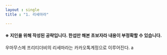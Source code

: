 ```yaml
---
layout : single
title : "1. 리세마라"

---
```


#### &#8251; 지인을 위해 작성된 공략입니다. 한섭만 해본 초보자라 내용이 부정확할 수 있습니다.

우마무스메 프리티더비의 리세마라는 카카오톡계정으로 이루어진다. a
